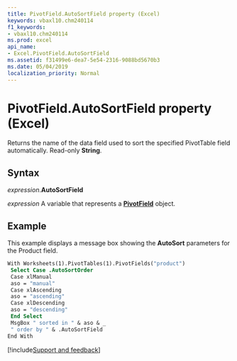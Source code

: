 ```yaml
---
title: PivotField.AutoSortField property (Excel)
keywords: vbaxl10.chm240114
f1_keywords:
- vbaxl10.chm240114
ms.prod: excel
api_name:
- Excel.PivotField.AutoSortField
ms.assetid: f31499e6-dea7-5e54-2316-9088bd5670b3
ms.date: 05/04/2019
localization_priority: Normal
---
```



# PivotField.AutoSortField property (Excel)

Returns the name of the data field used to sort the specified PivotTable field automatically. Read-only **String**.


## Syntax

_expression_.**AutoSortField**

_expression_ A variable that represents a **[PivotField](Excel.PivotField.md)** object.


## Example

This example displays a message box showing the **AutoSort** parameters for the Product field.

```vb
With Worksheets(1).PivotTables(1).PivotFields("product") 
 Select Case .AutoSortOrder 
 Case xlManual 
 aso = "manual" 
 Case xlAscending 
 aso = "ascending" 
 Case xlDescending 
 aso = "descending" 
 End Select 
 MsgBox " sorted in " & aso & _ 
 " order by " & .AutoSortField 
End With
```




[!include[Support and feedback](~/includes/feedback-boilerplate.md)]